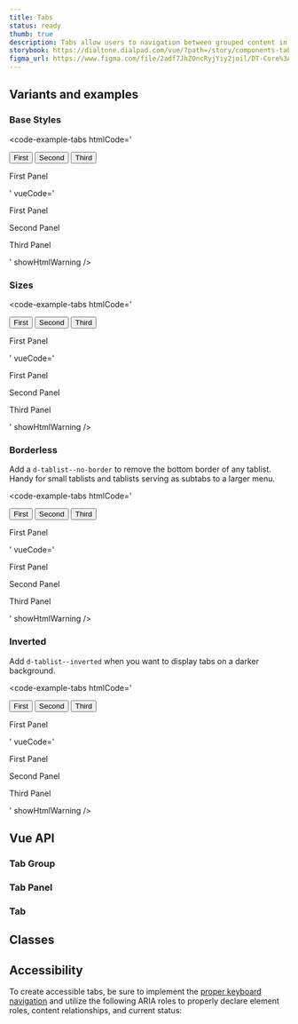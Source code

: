 ```yaml
---
title: Tabs
status: ready
thumb: true
description: Tabs allow users to navigation between grouped content in different views while within the same page context.
storybook: https://dialtone.dialpad.com/vue/?path=/story/components-tabs--default
figma_url: https://www.figma.com/file/2adf7JhZOncRyjYiy2joil/DT-Core%3A-Components-7?node-id=8919%3A21321&viewport=306%2C-547%2C1.01&t=xHutRjwo1o5zMTgT-11
---
```

<code-well-header bgclass="d-bgc-primary">
  <example-tabs />
</code-well-header>

[//]: # (## Usage)
[//]: # (Lorem ipsum dolor sit amet, consectetur adipiscing elit. Morbi massa ante, tempus vitae lacus id, luctus tristique lorem. Mauris feugiat massa ex, id aliquet mi tempor non. Curabitur non tristique lectus. Fusce ut nisl non diam dignissim viverra. In posuere dui arcu, sed eleifend massa faucibus sed. Phasellus quis leo vitae erat pellentesque venenatis id vitae lectus. Suspendisse convallis, metus a congue tincidunt, velit sem tincidunt dui, eget auctor ipsum ipsum in ex. Nullam lobortis, mauris vel vestibulum rutrum, lorem elit vehicula est, nec viverra ante erat nec dolor. Proin at placerat tortor. Nam ullamcorper metus et eros porta, at lacinia leo scelerisque. Curabitur finibus sollicitudin odio tempor finibus. Donec lobortis metus vitae mollis gravida.)

## Variants and examples

### Base Styles

<code-well-header bgclass="d-bgc-primary">
  <example-tabs />
</code-well-header>

<code-example-tabs
htmlCode='
<div>
  <div role="tablist" class="d-tablist">
    <button type="button" class="base-button__button d-btn d-btn--primary d-tab d-tab--selected" id="dt-tab-1" role="tab" aria-selected="true" aria-controls="dt-panel-2" tabindex="0">
      <span class="d-btn__label base-button__label"> First </span>
    </button>
    <button type="button" class="base-button__button d-btn d-btn--primary d-tab" id="dt-tab-3" role="tab" aria-selected="false" aria-controls="dt-panel-4" tabindex="-1">
      <span class="d-btn__label base-button__label"> Second </span>
    </button>
    <button type="button" class="base-button__button d-btn d-btn--primary d-tab" id="dt-tab-5`" role="tab" aria-selected="false" aria-controls="dt-panel-6" tabindex="-1">
      <span class="d-btn__label base-button__label"> Third </span>
    </button>
  </div>
  <div>
    <div id="dt-panel-2" role="tabpanel" tabindex="0" aria-labelledby="dt-tab-1" aria-hidden="false" style=""><p>First Panel</p></div>
    <div id="dt-panel-4" role="tabpanel" tabindex="0" aria-labelledby="dt-tab-3" aria-hidden="true" style="display: none;"><p>Second Panel</p></div>
    <div id="dt-panel-6" role="tabpanel" tabindex="0" aria-labelledby="dt-tab-5" aria-hidden="true" style="display: none;"><p>Third Panel</p></div>
  </div>
</div>
'
vueCode='
<dt-tab-group>
  <template #tabs>
    <dt-tab id="1" panel-id="2" selected>
      First
    </dt-tab>
    <dt-tab id="3" panel-id="4">
      Second
    </dt-tab>
    <dt-tab id="5`" panel-id="6">
      Third
    </dt-tab>
  </template>

  <div>
    <dt-tab-panel id="2" tab-id="1">
      <p>First Panel</p>
    </dt-tab-panel>
    <dt-tab-panel id="4" tab-id="3">
      <p>Second Panel</p>
    </dt-tab-panel>
    <dt-tab-panel id="6" tab-id="5">
      <p>Third Panel</p>
    </dt-tab-panel>
  </div>
</dt-tab-group>
'
showHtmlWarning />

### Sizes

<code-well-header bgclass="d-bgc-primary">
  <example-tabs hide-content size="small" />
</code-well-header>

<code-example-tabs
htmlCode='
<div>
  <div role="tablist" class="d-tablist d-tablist--sm">
    <button type="button" class="base-button__button d-btn d-btn--primary d-tab d-tab--selected" id="dt-tab-1" role="tab" aria-selected="true" aria-controls="dt-panel-2" tabindex="0">
      <span class="d-btn__label base-button__label"> First </span>
    </button>
    <button type="button" class="base-button__button d-btn d-btn--primary d-tab" id="dt-tab-3" role="tab" aria-selected="false" aria-controls="dt-panel-4" tabindex="-1">
      <span class="d-btn__label base-button__label"> Second </span>
    </button>
    <button type="button" class="base-button__button d-btn d-btn--primary d-tab" id="dt-tab-5`" role="tab" aria-selected="false" aria-controls="dt-panel-6" tabindex="-1">
      <span class="d-btn__label base-button__label"> Third </span>
    </button>
  </div>
  <div>
    <div id="dt-panel-2" role="tabpanel" tabindex="0" aria-labelledby="dt-tab-1" aria-hidden="false" style=""><p>First Panel</p></div>
    <div id="dt-panel-4" role="tabpanel" tabindex="0" aria-labelledby="dt-tab-3" aria-hidden="true" style="display: none;"><p>Second Panel</p></div>
    <div id="dt-panel-6" role="tabpanel" tabindex="0" aria-labelledby="dt-tab-5" aria-hidden="true" style="display: none;"><p>Third Panel</p></div>
  </div>
</div>
'
vueCode='
<dt-tab-group size="sm">
  <template #tabs>
    <dt-tab id="1" panel-id="2" selected>
      First
    </dt-tab>
    <dt-tab id="3" panel-id="4">
      Second
    </dt-tab>
    <dt-tab id="5`" panel-id="6">
      Third
    </dt-tab>
  </template>

  <div>
    <dt-tab-panel id="2" tab-id="1">
      <p>First Panel</p>
    </dt-tab-panel>
    <dt-tab-panel id="4" tab-id="3">
      <p>Second Panel</p>
    </dt-tab-panel>
    <dt-tab-panel id="6" tab-id="5">
      <p>Third Panel</p>
    </dt-tab-panel>
  </div>
</dt-tab-group>
'
showHtmlWarning />

### Borderless

Add a `d-tablist--no-border` to remove the bottom border of any tablist. Handy for small tablists and tablists serving as subtabs to a larger menu.

<code-well-header bgclass="d-bgc-primary">
  <example-tabs hide-content borderless />
</code-well-header>

<code-example-tabs
htmlCode='
<div>
  <div role="tablist" class="d-tablist d-tablist--no-border">
    <button type="button" class="base-button__button d-btn d-btn--primary d-tab d-tab--selected" id="dt-tab-1" role="tab" aria-selected="true" aria-controls="dt-panel-2" tabindex="0">
      <span class="d-btn__label base-button__label"> First </span>
    </button>
    <button type="button" class="base-button__button d-btn d-btn--primary d-tab" id="dt-tab-3" role="tab" aria-selected="false" aria-controls="dt-panel-4" tabindex="-1">
      <span class="d-btn__label base-button__label"> Second </span>
    </button>
    <button type="button" class="base-button__button d-btn d-btn--primary d-tab" id="dt-tab-5`" role="tab" aria-selected="false" aria-controls="dt-panel-6" tabindex="-1">
      <span class="d-btn__label base-button__label"> Third </span>
    </button>
  </div>
  <div>
    <div id="dt-panel-2" role="tabpanel" tabindex="0" aria-labelledby="dt-tab-1" aria-hidden="false" style=""><p>First Panel</p></div>
    <div id="dt-panel-4" role="tabpanel" tabindex="0" aria-labelledby="dt-tab-3" aria-hidden="true" style="display: none;"><p>Second Panel</p></div>
    <div id="dt-panel-6" role="tabpanel" tabindex="0" aria-labelledby="dt-tab-5" aria-hidden="true" style="display: none;"><p>Third Panel</p></div>
  </div>
</div>
'
vueCode='
<dt-tab-group :borderless="true">
  <template #tabs>
    <dt-tab id="1" panel-id="2" selected>
      First
    </dt-tab>
    <dt-tab id="3" panel-id="4">
      Second
    </dt-tab>
    <dt-tab id="5`" panel-id="6">
      Third
    </dt-tab>
  </template>

  <div>
    <dt-tab-panel id="2" tab-id="1">
      <p>First Panel</p>
    </dt-tab-panel>
    <dt-tab-panel id="4" tab-id="3">
      <p>Second Panel</p>
    </dt-tab-panel>
    <dt-tab-panel id="6" tab-id="5">
      <p>Third Panel</p>
    </dt-tab-panel>
  </div>
</dt-tab-group>
'
showHtmlWarning />

### Inverted

Add `d-tablist--inverted` when you want to display tabs on a darker background.

<code-well-header bgclass="d-bgc-contrast">
  <example-tabs inverted />
</code-well-header>

<code-example-tabs
htmlCode='
<div>
  <div role="tablist" class="d-tablist d-tablist--inverted">
    <button type="button" class="base-button__button d-btn d-btn--primary d-tab d-tab--selected" id="dt-tab-1" role="tab" aria-selected="true" aria-controls="dt-panel-2" tabindex="0">
      <span class="d-btn__label base-button__label"> First </span>
    </button>
    <button type="button" class="base-button__button d-btn d-btn--primary d-tab" id="dt-tab-3" role="tab" aria-selected="false" aria-controls="dt-panel-4" tabindex="-1">
      <span class="d-btn__label base-button__label"> Second </span>
    </button>
    <button type="button" class="base-button__button d-btn d-btn--primary d-tab" id="dt-tab-5`" role="tab" aria-selected="false" aria-controls="dt-panel-6" tabindex="-1">
      <span class="d-btn__label base-button__label"> Third </span>
    </button>
  </div>
  <div>
    <div id="dt-panel-2" role="tabpanel" tabindex="0" aria-labelledby="dt-tab-1" aria-hidden="false" style=""><p>First Panel</p></div>
    <div id="dt-panel-4" role="tabpanel" tabindex="0" aria-labelledby="dt-tab-3" aria-hidden="true" style="display: none;"><p>Second Panel</p></div>
    <div id="dt-panel-6" role="tabpanel" tabindex="0" aria-labelledby="dt-tab-5" aria-hidden="true" style="display: none;"><p>Third Panel</p></div>
  </div>
</div>
'
vueCode='
<dt-tab-group :inverted="true">
  <template #tabs>
    <dt-tab id="1" panel-id="2" selected>
      First
    </dt-tab>
    <dt-tab id="3" panel-id="4">
      Second
    </dt-tab>
    <dt-tab id="5`" panel-id="6">
      Third
    </dt-tab>
  </template>

  <div>
    <dt-tab-panel id="2" tab-id="1">
      <p>First Panel</p>
    </dt-tab-panel>
    <dt-tab-panel id="4" tab-id="3">
      <p>Second Panel</p>
    </dt-tab-panel>
    <dt-tab-panel id="6" tab-id="5">
      <p>Third Panel</p>
    </dt-tab-panel>
  </div>
</dt-tab-group>
'
showHtmlWarning />

## Vue API

### Tab Group

<component-vue-api component-name="tabgroup" />

### Tab Panel

<component-vue-api component-name="tabpanel" />

### Tab

<component-vue-api component-name="tab" />

## Classes

<component-class-table component-name="tabs" />

## Accessibility

To create accessible tabs, be sure to implement the <a class="d-link" href="https://www.w3.org/TR/wai-aria-practices-1.1/examples/tabs/tabs-2/tabs.html" target="_blank">proper keyboard navigation</a> and utilize the following ARIA roles to properly declare element roles, content relationships, and current status:

<component-accessible-table component-name="tabs" />

<script setup>
  import ExampleTabs from "@exampleComponents/ExampleTabs.vue";
</script>
